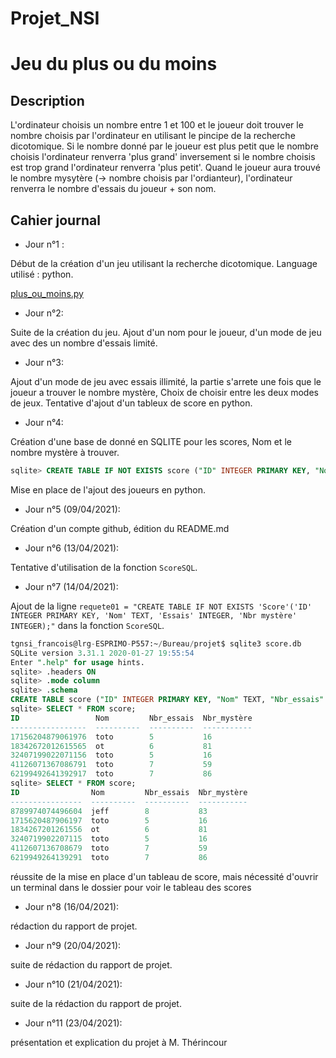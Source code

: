 # Projet_NSI

# Jeu du plus ou du moins

## Description

L'ordinateur choisis un nombre entre 1 et 100 et le joueur doit trouver le nombre choisis par l'ordinateur en utilisant le pincipe de la recherche dicotomique.
Si le nombre donné par le joueur est plus petit que le nombre choisis l'ordinateur renverra 'plus grand' inversement si le nombre choisis est trop grand l'ordinateur renverra 'plus petit'. Quand le joueur aura trouvé le nombre mysytère (-> nombre choisis par l'ordianteur), l'ordinateur renverra le nombre d'essais du joueur + son nom.

## Cahier journal

- Jour n°1 :

Début de la création d'un jeu utilisant la recherche dicotomique.
Language utilisé : python.

[plus_ou_moins.py](plus_ou_moins.py)


- Jour n°2:

Suite de la création du jeu. Ajout d'un nom pour le joueur, d'un mode de jeu avec des un nombre d'essais limité.


- Jour n°3:

Ajout d'un mode de jeu avec essais illimité, la partie s'arrete une fois que le joueur a trouver le nombre mystère, Choix de choisir entre les deux modes de jeux.
Tentative d'ajout d'un tableux de score en python.


- Jour n°4:

Création d'une base de donné en SQLITE pour les scores, Nom et le nombre mystère à trouver.

```sql
sqlite> CREATE TABLE IF NOT EXISTS score ("ID" INTEGER PRIMARY KEY, "Nom" TEXT, "Nbr_essais" INTEGER, "Nbr_mystère" TEXT);
```

Mise en place de l'ajout des joueurs en python.

- Jour n°5 (09/04/2021):

Création d'un compte github, édition du README.md

- Jour n°6 (13/04/2021):

Tentative d'utilisation de la fonction `ScoreSQL`.

- Jour n°7 (14/04/2021):

Ajout de la ligne `requete01 = "CREATE TABLE IF NOT EXISTS 'Score'('ID' INTEGER PRIMARY KEY, 'Nom' TEXT, 'Essais' INTEGER, 'Nbr mystère' INTEGER);"` dans la fonction `ScoreSQL`.

```sql
tgnsi_francois@lrg-ESPRIMO-P557:~/Bureau/projet$ sqlite3 score.db
SQLite version 3.31.1 2020-01-27 19:55:54
Enter ".help" for usage hints.
sqlite> .headers ON
sqlite> .mode column
sqlite> .schema
CREATE TABLE score ("ID" INTEGER PRIMARY KEY, "Nom" TEXT, "Nbr_essais" INTEGER, "Nbr_mystère" TEXT);
sqlite> SELECT * FROM score;
ID                 Nom         Nbr_essais  Nbr_mystère
-----------------  ----------  ----------  -----------
17156204879061976  toto        5           16         
18342672012615565  ot          6           81         
32407199022071156  toto        5           16         
41126071367086791  toto        7           59         
62199492641392917  toto        7           86         
sqlite> SELECT * FROM score;
ID                Nom         Nbr_essais  Nbr_mystère
----------------  ----------  ----------  -----------
8789974074496604  jeff        8           83         
1715620487906197  toto        5           16         
1834267201261556  ot          6           81         
3240719902207115  toto        5           16         
4112607136708679  toto        7           59         
6219949264139291  toto        7           86         
```
réussite de la mise en place d'un tableau de score, mais nécessité d'ouvrir un terminal dans le dossier pour voir le tableau des scores

- Jour n°8 (16/04/2021):

rédaction du rapport de projet.

- Jour n°9 (20/04/2021):

suite de rédaction du rapport de projet.

- Jour n°10 (21/04/2021):

suite de la rédaction du rapport de projet.

- Jour n°11 (23/04/2021):

présentation et explication du projet à M. Thérincour
